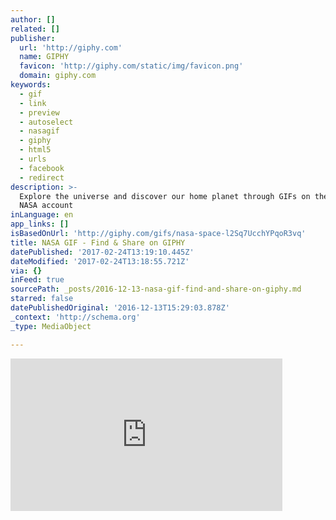```yaml
---
author: []
related: []
publisher:
  url: 'http://giphy.com'
  name: GIPHY
  favicon: 'http://giphy.com/static/img/favicon.png'
  domain: giphy.com
keywords:
  - gif
  - link
  - preview
  - autoselect
  - nasagif
  - giphy
  - html5
  - urls
  - facebook
  - redirect
description: >-
  Explore the universe and discover our home planet through GIFs on the official
  NASA account
inLanguage: en
app_links: []
isBasedOnUrl: 'http://giphy.com/gifs/nasa-space-l2Sq7UcchYPqoR3vq'
title: NASA GIF - Find & Share on GIPHY
datePublished: '2017-02-24T13:19:10.445Z'
dateModified: '2017-02-24T13:18:55.721Z'
via: {}
inFeed: true
sourcePath: _posts/2016-12-13-nasa-gif-find-and-share-on-giphy.md
starred: false
datePublishedOriginal: '2016-12-13T15:29:03.878Z'
_context: 'http://schema.org'
_type: MediaObject

---
```

<iframe src="http://cdn.embedly.com/widgets/media.html?src=https%3A%2F%2Fgiphy.com%2Fembed%2Fl2Sq7UcchYPqoR3vq%2Ftwitter%2Fiframe&amp;src_secure=1&amp;url=http%3A%2F%2Fgiphy.com%2Fgifs%2Fnasa-space-l2Sq7UcchYPqoR3vq&amp;image=https%3A%2F%2Fmedia.giphy.com%2Fmedia%2Fl2Sq7UcchYPqoR3vq%2Fgiphy.gif&amp;key=b7d04c9b404c499eba89ee7072e1c4f7&amp;type=text%2Fhtml&amp;schema=giphy" width="435" height="244" scrolling="no" frameborder="0" allowfullscreen="" style=""></iframe>